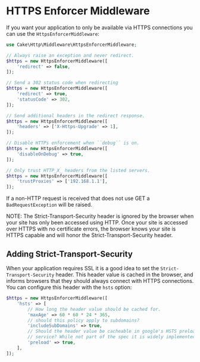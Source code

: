 # HTTPS Enforcer Middleware

If you want your application to only be available via HTTPS connections you can
use the `HttpsEnforcerMiddleware`:

``` php
use Cake\Http\Middleware\HttpsEnforcerMiddleware;

// Always raise an exception and never redirect.
$https = new HttpsEnforcerMiddleware([
    'redirect' => false,
]);

// Send a 302 status code when redirecting
$https = new HttpsEnforcerMiddleware([
    'redirect' => true,
    'statusCode' => 302,
]);

// Send additional headers in the redirect response.
$https = new HttpsEnforcerMiddleware([
    'headers' => ['X-Https-Upgrade' => 1],
]);

// Disable HTTPs enforcement when ``debug`` is on.
$https = new HttpsEnforcerMiddleware([
    'disableOnDebug' => true,
]);

// Only trust HTTP_X_ headers from the listed servers.
$https = new HttpsEnforcerMiddleware([
    'trustProxies' => ['192.168.1.1'],
]);
```

If a non-HTTP request is received that does not use GET a `BadRequestException` will be raised.

NOTE: The Strict-Transport-Security header is ignored by the browser when your site has only been
accessed using HTTP. Once your site is accessed over HTTPS with no certificate errors, the browser
knows your site is HTTPS capable and will honor the Strict-Transport-Security header.

## Adding Strict-Transport-Security

When your application requires SSL it is a good idea to set the
`Strict-Transport-Security` header. This header value is cached in the
browser, and informs browsers that they should always connect with HTTPS connections.
You can configure this header with the `hsts` option:

``` php
$https = new HttpsEnforcerMiddleware([
    'hsts' => [
        // How long the header value should be cached for.
        'maxAge' => 60 * 60 * 24 * 365,
        // should this policy apply to subdomains?
        'includeSubDomains' => true,
        // Should the header value be cacheable in google's HSTS preload
        // service? While not part of the spec it is widely implemented.
        'preload' => true,
    ],
]);
```

